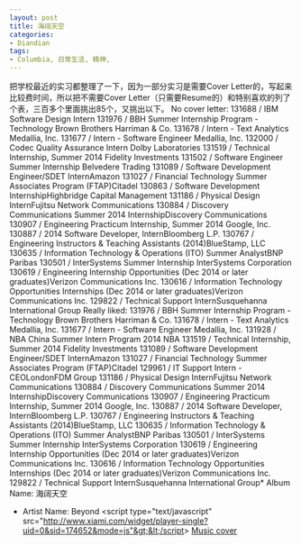 ```yaml
---
layout: post
title: 海阔天空
categories:
- Diandian
tags:
- Columbia, 日常生活, 精神, 
---
```

把学校最近的实习都整理了一下，因为一部分实习是需要Cover Letter的，写起来比较费时间，所以把不需要Cover Letter（只需要Resume的）和特别喜欢的列了个表，三百多个里面挑出85个，又挑出以下。 No cover letter: 131688 / IBM Software Design Intern 131976 / BBH Summer Internship Program - Technology Brown Brothers Harriman & Co. 131678 / Intern - Text Analytics Medallia, Inc. 131677 / Intern - Software Engineer Medallia, Inc. 132000 / Codec Quality Assurance Intern Dolby Laboratories 131519 / Technical Internship, Summer 2014 Fidelity Investments 131502 / Software Engineer Summer Internship Belvedere Trading 131089 / Software Development Engineer/SDET InternAmazon 131027 / Financial Technology Summer Associates Program (FTAP)Citadel 130863 / Software Development InternshipHighbridge Capital Management 131186 / Physical Design InternFujitsu Network Communications 130884 / Discovery Communications Summer 2014 InternshipDiscovery Communications 130907 / Engineering Practicum Internship, Summer 2014 Google, Inc. 130887 / 2014 Software Developer, InternBloomberg L.P. 130767 / Engineering Instructors & Teaching Assistants (2014)BlueStamp, LLC 130635 / Information Technology & Operations (ITO) Summer AnalystBNP Paribas 130501 / InterSystems Summer Internship InterSystems Corporation 130619 / Engineering Internship Opportunities (Dec 2014 or later graduates)Verizon Communications Inc. 130616 / Information Technology Opportunities Internships (Dec 2014 or later graduates)Verizon Communications Inc. 129822 / Technical Support InternSusquehanna International Group Really liked: 131976 / BBH Summer Internship Program - Technology Brown Brothers Harriman & Co. 131678 / Intern - Text Analytics Medallia, Inc. 131677 / Intern - Software Engineer Medallia, Inc. 131928 / NBA China Summer Intern Program 2014 NBA 131519 / Technical Internship, Summer 2014 Fidelity Investments 131089 / Software Development Engineer/SDET InternAmazon 131027 / Financial Technology Summer Associates Program (FTAP)Citadel 129961 / IT Support Intern - CEOLondonFDM Group 131186 / Physical Design InternFujitsu Network Communications 130884 / Discovery Communications Summer 2014 InternshipDiscovery Communications 130907 / Engineering Practicum Internship, Summer 2014 Google, Inc. 130887 / 2014 Software Developer, InternBloomberg L.P. 130767 / Engineering Instructors & Teaching Assistants (2014)BlueStamp, LLC 130635 / Information Technology & Operations (ITO) Summer AnalystBNP Paribas 130501 / InterSystems Summer Internship InterSystems Corporation 130619 / Engineering Internship Opportunities (Dec 2014 or later graduates)Verizon Communications Inc. 130616 / Information Technology Opportunities Internships (Dec 2014 or later graduates)Verizon Communications Inc. 129822 / Technical Support InternSusquehanna International Group* Album Name: 海阔天空
* Artist Name: Beyond
&lt;script type="text/javascript" src="http://www.xiami.com/widget/player-single?uid=0&sid=174652&mode=js"&gt;&lt;/script&gt;
[Music cover](http://img.xiami.net/images/album/img29/2629/141351342055007.jpg "海阔天空")
